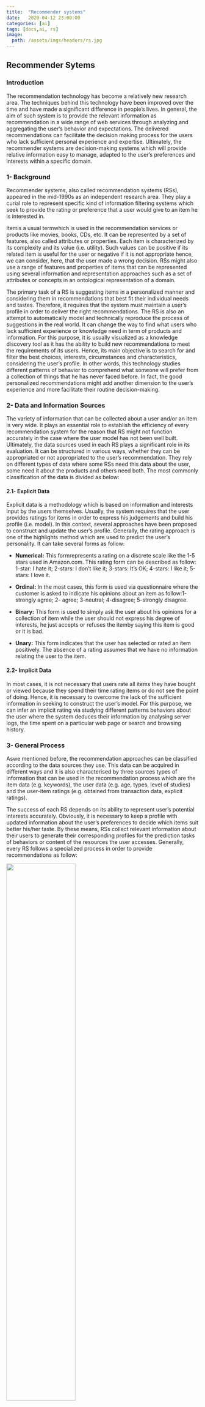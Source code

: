 ```yaml
---
title:  "Recommender systems"
date:   2020-04-12 23:00:00
categories: [ai]
tags: [docs,ai, rs]    
image:
  path: /assets/imgs/headers/rs.jpg
---
```


## Recommender Sytems

### Introduction
The recommendation technology has become a relatively new research area. The
techniques behind this technology have been improved over the time and have
made a significant difference in people’s lives. In general, the aim of such system is to
provide the relevant information as recommendation in a wide range of web services
through analyzing and aggregating the user’s behavior and expectations. The delivered
recommendations can facilitate the decision making process for the users who lack
sufficient personal experience and expertise. Ultimately, the recommender systems
are decision-making systems which will provide relative information easy to manage,
adapted to the user’s preferences and interests within a specific domain.

### 1- Background
Recommender systems, also called recommendation systems (RSs), appeared in
the mid-1990s as an independent research area. They play a curial role to represent
specific kind of information filtering systems which seek to provide the rating or preference
that a user would give to an item he is interested in.

Itemis a usual termwhich is used in the recommendation services or products like
movies, books, CDs, etc. It can be represented by a set of features, also called attributes
or properties. Each item is characterized by its complexity and its value (i.e. utility).
Such values can be positive if its related item is useful for the user or negative if it is
not appropriate hence, we can consider, here, that the user made a wrong decision.
RSs might also use a range of features and properties of items that can be represented
using several information and representation approaches such as a set of attributes or
concepts in an ontological representation of a domain.


The primary task of a RS is suggesting items in a personalized manner and considering
them in recommendations that best fit their individual needs and tastes. Therefore,
it requires that the system must maintain a user’s profile in order to deliver the
right recommendations. The RS is also an attempt to automatically model and technically
reproduce the process of suggestions in the real world. It can change the way to
find what users who lack sufficient experience or knowledge need in term of products
and information. For this purpose, it is usually visualized as a knowledge discovery
tool as it has the ability to build new recommendations to meet the requirements of
its users. Hence, its main objective is to search for and filter the best choices, interests,
circumstances and characteristics, considering the user’s profile. In other words,
this technology studies different patterns of behavior to comprehend what someone will prefer from a collection of things that he has never faced before. In fact, the good
personalized recommendations might add another dimension to the user’s experience
and more facilitate their routine decision-making.


### 2- Data and Information Sources
The variety of information that can be collected about a user and/or an item is very
wide. It plays an essential role to establish the efficiency of every recommendation
system for the reason that RS might not function accurately in the case where the user
model has not been well built. Ultimately, the data sources used in each RS plays a
significant role in its evaluation. It can be structured in various ways, whether they
can be appropriated or not appropriated to the user’s recommendation. They rely on
different types of data where some RSs need this data about the user, some need it
about the products and others need both. The most commonly classification of the
data is divided as below:

#### 2.1- Explicit Data
Explicit data is a methodology which is based on information and interests input by
the users themselves. Usually, the system requires that the user provides ratings
for items in order to express his judgements and build his profile (i.e. model). In this
context, several approaches have been proposed to construct and update the user’s
profile. Generally, the rating approach is one of the highlights method which are used
to predict the user’s personality. It can take several forms as follow:

- **Numerical:** This formrepresents a rating on a discrete scale like the 1-5 stars used
in Amazon.com. This rating form can be described as follow: 1-star: I hate it; 2-stars: I
don’t like it; 3-stars: It’s OK; 4-stars: I like it; 5-stars: I love it.

- **Ordinal:** In the most cases, this form is used via questionnaire where the customer
is asked to indicate his opinions about an item as follow:1-strongly agree; 2-
agree; 3-neutral; 4-disagree; 5-strongly disagree.

- **Binary:** This form is used to simply ask the user about his opinions for a collection
of item while the user should not express his degree of interests, he just accepts or
refuses the itemby saying this item is good or it is bad.

- **Unary:** This form indicates that the user has selected or rated an item positively.
The absence of a rating assumes that we have no information relating the user to the
item.

#### 2.2- Implicit Data
In most cases, it is not necessary that users rate all items they have bought or viewed
because they spend their time rating items or do not see the point of doing. Hence, it
is necessary to overcome the lack of the sufficient information in seeking to construct the user’s model. For this purpose, we can infer an implicit rating via studying different
patterns behaviors about the user where the system deduces their information by
analysing server logs, the time spent on a particular web page or search and browsing
history.

### 3- General Process
Aswe mentioned before, the recommendation approaches can be classified according
to the data sources they use. This data can be acquired in different ways and it is
also characterised by three sources types of information that can be used in the
recommendation process which are the item data (e.g. keywords), the user data (e.g.
age, types, level of studies) and the user-item ratings (e.g. obtained from transaction
data, explicit ratings).

The success of each RS depends on its ability to represent user’s potential interests
accurately. Obviously, it is necessary to keep a profile with updated information about
the user’s preferences to decide which items suit better his/her taste. By these means,
RSs collect relevant information about their users to generate their corresponding profiles
for the prediction tasks of behaviors or content of the resources the user accesses.
Generally, every RS follows a specialized process in order to provide recommendations
as follow:

<div class="imgcap">
<img src="/assets/chap3/1.PNG" style="border:none; width:60%;">
</div>

- **Information collection phase:**
As a first step in the recommendation process, RS requires to collect as much information
as possible about each user to build a user profile or a user model which contains
user’s interests, opinions, preferences and cognitive skills in order to provide reasonable
recommendations.

- **Learning phase:**
This step is represented as a discover and pattern phase. It is used to filter and exploit
the user’s interests from the feedback gathered in information collection phase.

- **Prediction/Recommendation phase:**
This step recommends what kind of items the user may prefer. The recommendation
phase is used to match he user’s preferences and the items which compromise
the highest scores discovered in the two previous phases.

- **Satisfaction degree/Feedback:**
This step is used to measure the impact of the users’ feedback about the recommendations.
It is also a method to collect more information about users to provide more
satisfactory recommendations in the future.

### 4- Major Recommendation Approaches
RSs have been actively and extensively studied over the years. They present a multidisciplinary
field which is supporting individuals who lack sufficient personal skills to
evaluate overwhelming number of alternative items that an online website can offer in
finding items of interest. The choice of such RS approach has an important effect upon
user satisfaction. Usually, themost popularwebsites apply RS to personalize the online
store for each user but they can also apply non personalized way for recommendations.

The personalized filtering is a technique which is mostly used in seeking to predict
the user’s personality and to derive its personality based item preferences. It is represented
as ranked lists of items which are based on the user’s preferences. Thus, it can
infer the user’s preferences not only by the initial information that he provides explicitly,
but also by analysing his profile and comparing it with similar profiles.

The non-personalized recommendations are represented as the most simple recommendation
approach. It recommends the suitable items that are based on the viewpoints
or the feedback of other users on average. Hence, the realisation of this approach
is very simple because the data is easy to collect. Moreover, this automatic
systems do not require an interaction between the user and the system, so they do not
require also a user’smodel. In addition, each recommendation is completely independent
of the user, so the recommendations may be identical for each one. Generally,
this approach can be based on the top-N items or the popularity of items (e.g. average
ratings, sales data and total visits).

It is very important to use the efficient recommendation techniques in order to provide
the best and useful suggestions for users. For this reason, it is important to understand
which information will be exploited by the system and when it will be generated.
In general, experts classify these techniques into several categories by analysing and filtering the data sources through Internet according to multiple criteria like user preferences
and types of feedbacks.

The content-based, collaborative filtering and hybrid approaches are broadly considered
as the most important and familiar ones. The content-based filtering is a technique which retrieves items similar to
the user’s profile, whereas the collaborative filtering technique allows to identify users
with similar preferences to the given user’s preferences and recommend items they
have liked. For the last types, it represents a combination between the two previous
approaches in order to overcome their weaknesses. In the next subsections, we will
discuss the features and the main proposals of each recommendation technique.

<div class="imgcap">
<img src="/assets/chap3/2.PNG" style="border:none; width:90%;">
</div>

#### 4.1- Content-based Recommender System
Content-based (CB) recommender system focuses on content or description of items
in seeking to suggest recommendations fromthe user’s preferences profiles. This filtering
technique allows to collect the user’s information by analyzing the user’s behavior
or by asking the user explicitly about his priorities in order to construct a user’s model.
The key component of this technique is the construction of the user’s model from the
user’s preferences. Therefore, RS must require several information about the user’s interaction
with RS and even about the user’s history.

The content-based filtering technique considers the user queries and the items
contents in their recommendations and ignores any contributions coming from third part like the case of collaborative technique. The delivered recommendations,
here, are just provided according to the interaction between the system and the user’s
profile. Furthermore, the CB recommendation can be also based on the items which
are already rated positively by the user in the past in order to compare them with the
items that he has not rated yet. Hence, the recommendations are represented in the
formof similar items that a given user has yet liked.

<div class="imgcap">
<img src="/assets/chap3/3.PNG" style="border:none; width:70%;">
</div>

User independence is considered as an important aspect of CBF recommendation. It has the capability
to recommend item with unique taste provided by an active user using ratings. More
specifically, the active user does not need data from other users, his recommendation
will be just based on his own preferences. Further, we can consider transparency as
an other advantage of CBF. Using this feature, RSs can provide explanations for recommended
items by listing content-features that caused an item to be recommended.
Next advantage of CBF that is called new item, CB recommendation, here, can suggested
items before being rated for an important number of users.

The CBF methods are also suffer from various limitations. Generally, the CBF
approach is mostly dependent on items’ metadata. Therefore, it requires rich description
about items in order to discriminate the taste of the user and construct a good
user profile for him. This problem is called limited content analysis. We can also mention
the content over-specialization as another serious problem of CBF technique. It
recommends suggestionswith a limited degree of novelty for the reason that is not possible
to have suggestions not already aware. The recommended items, here, are characterised
by very high scores which are mostly similar to the items already positively
rated.

#### 4.2- Collaborative Recommender System:
The collaborative filtering techniques (CF) is considered as the most popular implemented
techniques in RSs. CF is a process of filtering information which provides
collaboration among various data sources, agents, viewpoints, etc. This algorithmcan
recommend items that the user has not rated before, but that were positively rated by
users in neighborhood in the past.

<div class="imgcap">
<img src="/assets/chap3/4.PNG" style="border:none; width:55%;">
</div>

In the recommendation systems, the CF methods is widely divided into two categories
user-based CF and item-based CF.

**User-based collaborative filtering:** This approach computes the correlation
with all other users for each item and aggregate the rating of highly correlated users as
depicted in figure below.

<div class="imgcap">
<img src="/assets/chap3/5.PNG" style="border:none; width:80%;">
</div>

**Item-based collaborative filtering:** This approach computes for each user
item the correlation with all other items and aggregates for each user the ratings for
items that are already highly correlated as depicted in this figure.

<div class="imgcap">
<img src="/assets/chap3/6.PNG" style="border:none; width:80%;">
</div>

The CF technique has some major advantages over CBF in that it can perform in
domains where there is not much content associated with items and the content is
difficult to analyze for the computer system. Thus, we should mention that the CF
technique is just based on groups of users with similar preferences in the recommendation
process and it does not require the representation of items. So, it has the ability
to provide relevant recommendations without using the content in the user’s profile.
Despite its success, their widespread has revealed some potential problems such
as:

- **Cold-start problem**, it is one of the major problems which reduces the efficiency
and the performance of every RS. It presents the case where a RS does not have an
adequate information about an item or a user in order to make relevant predictions.
Hence, the user’s profile will be empty since the user has not rated any item before and
the taste is not identified.

- **Data sparsity problem**, it is considered as a result of the lack of insufficient information
when only few items of the total information available in a database are rated
by the users.

- **Synonymy**, it is that some added terms may have different meanings from what
is intended, which sometimes leads to rapid degradation of recommendation performance.
Mostly, RSs find synonymy difficult to deduce distinction between closely related
items. They apply different methods to overcome this problemlike the construction
of thesaurus, automatic termexpansion and Latent Semantic Indexing.


#### 4.3- Hybrid Recommender System:
It is another important approach of RSs which overcomes the weaknesses of the
two other approaches. It combines two or more recommendations techniques to obtain
a better optimization reducing the limitations of pure recommendation systems. The idea behind hybrid approach is that a combination of techniques will provide
more effective suggestions than a single algorithm as the drawbacks of one algorithm
can be overcome by another one. Thus, Themost popular hybrid approaches are those
of the system based on content and the system based on collaborative. This combination
of approaches can proceed in different ways:

1. Separate implementation of algorithms and joining the results.
2. Utilize some rules of content-based filtering in collaborative approach.
3. Utilize some rules of collaborative filtering in content-based approach.
4. Create a unified RS that brings together both approaches.

The most important advantage of this hybridized system is being characterised
by a high accuracy recommendations unlike the other techniques. This technique is
also considered as a solution of a cold start problem due to short user profiles and the
availability of sparse ratings of a user that can be handled effectively by using hybrid
recommendation system. The hybridized approach achieves several strategies which
are broadly classified as follow:

- Weighted: The score of different recommendation components are combined together to provide a single suggestion.

- Switching: The system chooses among recommendation components and applies the selected one depending on the current situation.

- Mixed: Recommendations fromdifferent recommenders are presented at the same time.

- Feature Combination: Features derived from several data sources are combined together and given to a single recommendation algorithm.

- Feature Augmentation: One recommendation technique is used to compute a feature or a set of features, which is then used as an input to another technique.

- Cascade: Recommenders refines the recommendations given by another technique.

- Meta-level: One recommendation technique is applied and produces some sort of model’s, which are then the input used by the next technique.

### 5- Properties of Recommender Systems:

The success of each RS depends on the efficiency that can be measured in terms of RSs
properties. In order to specify the performance of such system, we should measure the
closeness of the estimated preferences and the actual preferences of a user. Different
approaches have been adopted several properties to evaluate the performance of recommendation
systems like accuracy, privacy, diversity, etc. It is important to highlight that we should consider the existed trade-off present between properties to establish a
good evaluation. For instance we can consider accuracy less important to some others
properties like diversity or privacy and vice versa. In this section, we mention some
properties of RSs to clarify their impacts on users like:

- **User preference:** It allows to provide a list of ranked items through an important number of existing products. This property aims at supporting user to find and collect knowledge about themost suitable product efficiently andmore quickly.

- **Prediction Accuracy:** The main objective of this property is to suggest accurate recommendations that are represented as the most suitable ones for the user. This
property is related to a prediction engine which delivers the items that present the user’s opinions and interests.

- **Privacy:** Using this property, the recommender should establish the privacy of the user’s profiles and preferences. The main objective of this property is to deliver secret recommendations where no third party can access and use the profile of a specific user.

- **Trust:** It refers to the users trust in the recommendations provided by RS. To enhance trust, RS recommends some reasonable items which are already selected and
known in order to increase trust in the system recommendations for unknown items as well as the interaction between the system and the user is the basis of building this
trust.

- **Robustness:** It is related to the stability of the recommendation in the presence of fake information typically inserted on purpose in order to influence the recommendations. RS should create a system which is immune to any type of unrealistic attack. In this context, the attack refers to the influence used by injecting fake users’ profiles to influence and to try changing the rating of an item.

- **Novelty:** Novel recommendations are the recommendations of products or services which the user did not select or know yet. The best approach to deliver novel
recommendations is not to filter out items but to collect the information that could be implemented. Thus, RS can also recommend popular items less likely in order to deliver
for their user a novel recommendation.

- **Serendipity:** It is a pleasant surprise of recommendation system results. For instance, a user has ranked a list of his preferred songs, the system recommends him a
new song which may be new, so the user will be surprised because he may not be informed about it. In some cases, the random suggestions may be surprise and satisfy
the user but it should require the balance between the accuracy and the serendipity.

- **Diversity:** It is commonly defined as the average pairwise distance between recommendations to users. The diversification of these recommendations aims
at enhancing the user’s experience and expertise. Frequently, the algorithms proposed in the RSs literature allow to maximize the recommendations accuracy. However, in
most cases, recommending a set of similar items is insufficient and not profitable for the users, and it is not enough to judge the effectiveness of RSs. It can also causing
user dissatisfaction and frustration. Therefore, the key of these situations is should be consider diversity to meet user’s satisfaction.
